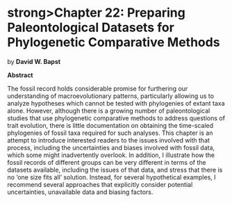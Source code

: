 # strong>Chapter 22:</strong> Preparing Paleontological Datasets for Phylogenetic Comparative Methods

by **David W. Bapst**

**Abstract**

The fossil record holds considerable promise for furthering our understanding of macroevolutionary patterns, particularly allowing us to analyze hypotheses which cannot be tested with phylogenies of extant taxa alone. However, although there is a growing number of paleontological studies that use phylogenetic comparative methods to address questions of trait evolution, there is little documentation on obtaining the time-scaled phylogenies of fossil taxa required for such analyses. This chapter is an attempt to introduce interested readers to the issues involved with that process, including the uncertainties and biases involved with fossil data, which some might inadvertently overlook. In addition, I illustrate how the fossil records of different groups can be very different in terms of the datasets available, including the issues of that data, and stress that there is no ‘one size fits all’ solution. Instead, for several hypothetical examples, I recommend several approaches that explicitly consider potential uncertainties, unavailable data and biasing factors.
